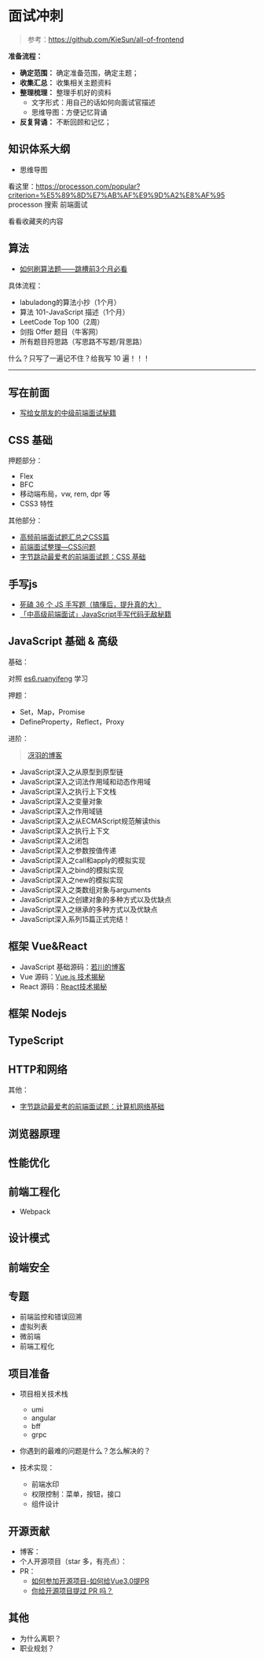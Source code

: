 # 面试冲刺

> 参考：https://github.com/KieSun/all-of-frontend

**准备流程：**

- **确定范围：** 确定准备范围，确定主题；
- **收集汇总：** 收集相关主题资料
- **整理梳理：** 整理手机好的资料
  - 文字形式：用自己的话如何向面试官描述
  - 思维导图：方便记忆背诵
- **反复背诵：** 不断回顾和记忆；


## 知识体系大纲

- 思维导图

看这里：https://processon.com/popular?criterion=%E5%89%8D%E7%AB%AF%E9%9D%A2%E8%AF%95 processon 搜索 前端面试

看看收藏夹的内容

## 算法

- [如何刷算法题——跳槽前3个月必看](https://zhuanlan.zhihu.com/p/393018866)

具体流程：

- labuladong的算法小抄（1个月）
- 算法 101-JavaScript 描述（1个月）
- LeetCode Top 100（2周）
- 剑指 Offer 题目（牛客网）
- 所有题目捋思路（写思路不写题/背思路）

什么？只写了一遍记不住？给我写 10 遍！！！

-----

## 写在前面

- [写给女朋友的中级前端面试秘籍](https://juejin.cn/post/6844904115428917255)

## CSS 基础

押题部分：

- Flex
- BFC
- 移动端布局，vw, rem, dpr 等
- CSS3 特性

其他部分：

- [高频前端面试题汇总之CSS篇](https://juejin.cn/post/6905539198107942919)
- [前端面试整理—CSS问题](https://zhuanlan.zhihu.com/p/75937487)
- [字节跳动最爱考的前端面试题：CSS 基础](https://juejin.cn/post/6936913689115099143)

## 手写js

- [死磕 36 个 JS 手写题（搞懂后，提升真的大）](https://juejin.cn/post/6946022649768181774)
- [「中高级前端面试」JavaScript手写代码无敌秘籍](https://juejin.cn/post/6844903809206976520#heading-16)

## JavaScript 基础 & 高级

基础：

对照 [es6.ruanyifeng](https://es6.ruanyifeng.com/) 学习

押题：

- Set，Map，Promise
- DefineProperty，Reflect，Proxy

进阶：

> [冴羽的博客](https://github.com/mqyqingfeng/Blog)

- JavaScript深入之从原型到原型链
- JavaScript深入之词法作用域和动态作用域
- JavaScript深入之执行上下文栈
- JavaScript深入之变量对象
- JavaScript深入之作用域链
- JavaScript深入之从ECMAScript规范解读this
- JavaScript深入之执行上下文
- JavaScript深入之闭包
- JavaScript深入之参数按值传递
- JavaScript深入之call和apply的模拟实现
- JavaScript深入之bind的模拟实现
- JavaScript深入之new的模拟实现
- JavaScript深入之类数组对象与arguments
- JavaScript深入之创建对象的多种方式以及优缺点
- JavaScript深入之继承的多种方式以及优缺点
- JavaScript深入系列15篇正式完结！




## 框架 Vue&React

- JavaScript 基础源码：[若川的博客](https://lxchuan12.gitee.io/)
- Vue 源码：[Vue.js 技术揭秘](https://ustbhuangyi.github.io/vue-analysis/)
- React 源码：[React技术揭秘](https://react.iamkasong.com)

## 框架 Nodejs

## TypeScript
## HTTP和网络


其他：

- [字节跳动最爱考的前端面试题：计算机网络基础](https://juejin.cn/post/6939691851746279437)

## 浏览器原理
## 性能优化
## 前端工程化

- Webpack


## 设计模式
## 前端安全


## 专题

- 前端监控和错误回溯
- 虚拟列表
- 微前端
- 前端工程化
## 项目准备

- 项目相关技术栈
  - umi
  - angular
  - bff
  - grpc

- 你遇到的最难的问题是什么？怎么解决的？
- 技术实现：
  - 前端水印
  - 权限控制：菜单，按钮，接口
  - 组件设计



## 开源贡献

- 博客：
- 个人开源项目（star 多，有亮点）：
- PR：
  - [如何参加开源项目-如何给Vue3.0提PR](https://juejin.cn/post/6844904191744278542#heading-2)
  - [你给开源项目提过 PR 吗？](https://juejin.cn/post/6992740541939056677)

## 其他

- 为什么离职？
- 职业规划？

